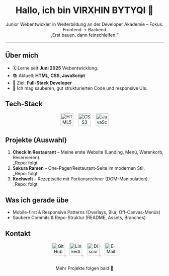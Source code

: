 <!-- Profile README für VIRXHIN BYTYQI -->

<h1 align="center">Hallo, ich bin VIRXHIN BYTYQI 👋</h1>
<p align="center">
  Junior Webentwickler in Weiterbildung an der Developer Akademie – Fokus: Frontend → Backend<br/>
  „Erst bauen, dann feinschleifen.“
</p>

---

## Über mich
- 🗓️ Lerne seit **Juni 2025** Webentwicklung.
- 📚 Aktuell: **HTML, CSS, JavaScript**
- 🎯 Ziel: **Full-Stack Developer**
- 🧩 Ich mag sauberen, gut strukturierten Code und responsive UIs.

## Tech-Stack
<p align="center">
  <img src="https://cdn.jsdelivr.net/gh/devicons/devicon/icons/html5/html5-original.svg" height="40" alt="HTML5" />
  &nbsp;&nbsp;
  <img src="https://cdn.jsdelivr.net/gh/devicons/devicon/icons/css3/css3-original.svg" height="40" alt="CSS3" />
  &nbsp;&nbsp;
  <img src="https://cdn.jsdelivr.net/gh/devicons/devicon/icons/javascript/javascript-original.svg" height="40" alt="JavaScript" />
</p>

## Projekte (Auswahl)
1. **Check In Restaurant** – Meine erste Website (Landing, Menü, Warenkorb, Reservieren).  
   _Repo: folgt
2. **Sakura Ramen** – One-Pager/Restaurant-Seite im modernen Stil.  
   _Repo: folgt 
3. **Kochwelt** – Rezeptseite mit Portionsrechner (DOM-Manipulation).  
   _Repo: folgt 

## Was ich gerade übe
- Mobile-first & Responsive Patterns (Overlays, Blur, Off-Canvas-Menüs)
- Saubere Commits & Repo-Struktur (README, Assets, Branches)

## Kontakt
<p align="center">
  <a href="https://github.com/babalushi04" target="_blank">
    <img src="https://cdn.jsdelivr.net/gh/devicons/devicon/icons/github/github-original.svg" height="40" alt="GitHub - babalushi04" />
  </a>
  &nbsp;&nbsp;
  <a href="https://www.linkedin.com/in/virxhin-bytyqi-194447375" target="_blank">
    <img src="https://cdn.jsdelivr.net/gh/devicons/devicon/icons/linkedin/linkedin-original.svg" height="40" alt="LinkedIn - Virxhin Bytyqi" />
  </a>
  &nbsp;&nbsp;
  <a href="https://discord.com/users/Virxhin Bytyqi" target="_blank">
    <img src="https://cdn.simpleicons.org/discord/5865F2" height="40" alt="Discord - Virxhin Bytyqi" />
  </a>
  &nbsp;&nbsp;
  <a href="mailto:xhini95@gmail.com" aria-label="E-Mail an Virxhin Bytyqi">
    <img src="https://cdn.simpleicons.org/gmail/EA4335" height="40" alt="E-Mail - xhini95@gmail.com" />
  </a>
</p>

##
<p align="center">Mehr Projekte folgen bald 🚀</p>
